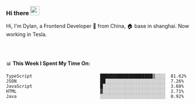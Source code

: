 ### Hi there <img src="https://media.giphy.com/media/hvRJCLFzcasrR4ia7z/giphy.gif" width="25px">

<!-- ![visitors](https://visitor-badge.glitch.me/badge?page_id=dislfyer.dislfyer) -->

Hi, I'm Dylan, a Frontend Developer 🚀 from China, 🏠 base in shanghai. Now working in Tesla.

<br/>
<br/>

📊 **This Week I Spent My Time On:**


<!--START_SECTION:waka-->

```text
TypeScript                          ████████████████████▒░░░░  81.62%
JSON                                ██░░░░░░░░░░░░░░░░░░░░░░░  7.26%
JavaScript                          █░░░░░░░░░░░░░░░░░░░░░░░░  3.68%
HTML                                ▓░░░░░░░░░░░░░░░░░░░░░░░░  2.71%
Java                                ░░░░░░░░░░░░░░░░░░░░░░░░░  0.92%
```

<!--END_SECTION:waka-->

<!--
**About Me:**
 -->
